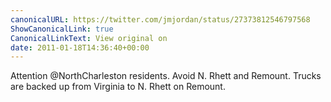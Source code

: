 ```yaml
---
canonicalURL: https://twitter.com/jmjordan/status/27373812546797568
ShowCanonicalLink: true
CanonicalLinkText: View original on
date: 2011-01-18T14:36:40+00:00
---
```

Attention @NorthCharleston residents. Avoid N. Rhett and Remount. Trucks are backed up from Virginia to N. Rhett on Remount.